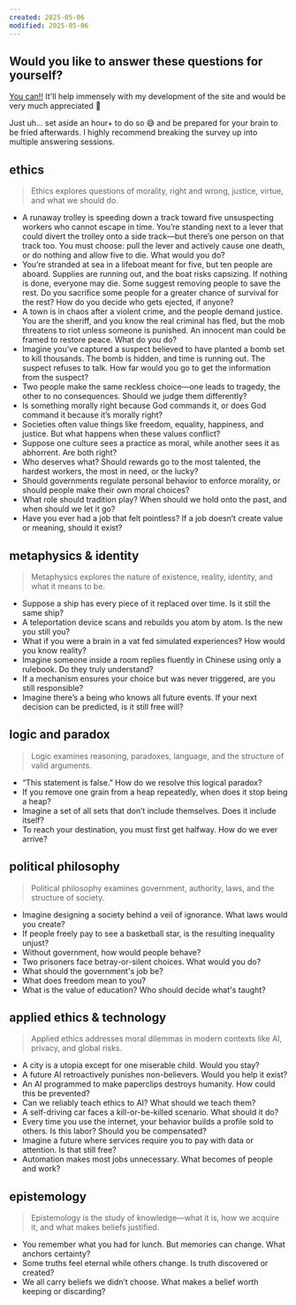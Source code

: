 ```yaml
---
created: 2025-05-06
modified: 2025-05-06
---
```

## Would you like to answer these questions for yourself?
[You can!!](https://forms.gle/oYYwsLxLgVyHNDBi7) It'll help immensely with my development of the site and would be very much appreciated 🫶

Just uh... set aside an hour+ to do so 😅 and be prepared for your brain to be fried afterwards. I highly recommend breaking the survey up into multiple answering sessions.
## ethics
> Ethics explores questions of morality, right and wrong, justice, virtue, and what we should do.
- A runaway trolley is speeding down a track toward five unsuspecting workers who cannot escape in time. You’re standing next to a lever that could divert the trolley onto a side track—but there’s one person on that track too. You must choose: pull the lever and actively cause one death, or do nothing and allow five to die. What would you do?
- You’re stranded at sea in a lifeboat meant for five, but ten people are aboard. Supplies are running out, and the boat risks capsizing. If nothing is done, everyone may die. Some suggest removing people to save the rest. Do you sacrifice some people for a greater chance of survival for the rest? How do you decide who gets ejected, if anyone?
- A town is in chaos after a violent crime, and the people demand justice. You are the sheriff, and you know the real criminal has fled, but the mob threatens to riot unless someone is punished. An innocent man could be framed to restore peace. What do you do?
- Imagine you’ve captured a suspect believed to have planted a bomb set to kill thousands. The bomb is hidden, and time is running out. The suspect refuses to talk. How far would you go to get the information from the suspect?
- Two people make the same reckless choice—one leads to tragedy, the other to no consequences. Should we judge them differently?
- Is something morally right because God commands it, or does God command it because it’s morally right?
- Societies often value things like freedom, equality, happiness, and justice. But what happens when these values conflict?
- Suppose one culture sees a practice as moral, while another sees it as abhorrent. Are both right?
- Who deserves what? Should rewards go to the most talented, the hardest workers, the most in need, or the lucky?
- Should governments regulate personal behavior to enforce morality, or should people make their own moral choices?
- What role should tradition play? When should we hold onto the past, and when should we let it go?
- Have you ever had a job that felt pointless? If a job doesn’t create value or meaning, should it exist?
## metaphysics & identity
> Metaphysics explores the nature of existence, reality, identity, and what it means to be.
- Suppose a ship has every piece of it replaced over time. Is it still the same ship?
- A teleportation device scans and rebuilds you atom by atom. Is the new you still you?
- What if you were a brain in a vat fed simulated experiences? How would you know reality?
- Imagine someone inside a room replies fluently in Chinese using only a rulebook. Do they truly understand?
- If a mechanism ensures your choice but was never triggered, are you still responsible?
- Imagine there’s a being who knows all future events. If your next decision can be predicted, is it still free will?
## logic and paradox
> Logic examines reasoning, paradoxes, language, and the structure of valid arguments.
- “This statement is false.” How do we resolve this logical paradox?
- If you remove one grain from a heap repeatedly, when does it stop being a heap?
- Imagine a set of all sets that don’t include themselves. Does it include itself?
- To reach your destination, you must first get halfway. How do we ever arrive?
## political philosophy
> Political philosophy examines government, authority, laws, and the structure of society.
- Imagine designing a society behind a veil of ignorance. What laws would you create?
- If people freely pay to see a basketball star, is the resulting inequality unjust?
- Without government, how would people behave?
- Two prisoners face betray-or-silent choices. What would you do?
- What should the government's job be?
- What does freedom mean to you?
- What is the value of education? Who should decide what's taught?
## applied ethics & technology
> Applied ethics addresses moral dilemmas in modern contexts like AI, privacy, and global risks.
- A city is a utopia except for one miserable child. Would you stay?
- A future AI retroactively punishes non-believers. Would you help it exist?
- An AI programmed to make paperclips destroys humanity. How could this be prevented?
- Can we reliably teach ethics to AI? What should we teach them?
- A self-driving car faces a kill-or-be-killed scenario. What should it do?
- Every time you use the internet, your behavior builds a profile sold to others. Is this labor? Should you be compensated?
- Imagine a future where services require you to pay with data or attention. Is that still free?
- Automation makes most jobs unnecessary. What becomes of people and work?
## epistemology
> Epistemology is the study of knowledge—what it is, how we acquire it, and what makes beliefs justified.
- You remember what you had for lunch. But memories can change. What anchors certainty?
- Some truths feel eternal while others change. Is truth discovered or created?
- We all carry beliefs we didn’t choose. What makes a belief worth keeping or discarding?